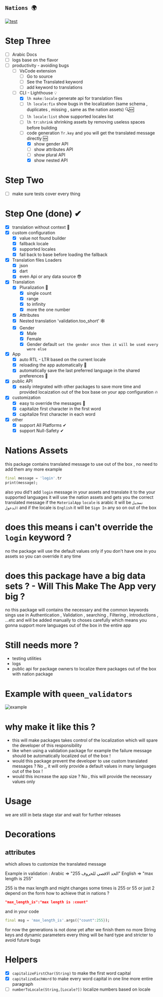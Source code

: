 ## **`Nations 🌍`**

[![test](https://github.com/maxzod/nations/actions/workflows/dart.yml/badge.svg)](https://github.com/maxzod/nations/actions/workflows/dart.yml)

# Step Three

- [ ] Arabic Docs
- [ ] logs base on the flavor
- [ ] productivity - avoiding bugs
  - [ ] VsCode extension
    - [ ] Go to source
    - [ ] See the Translated keyword
    - [ ] add keyword to translations
  - [ ] CLI - Lighthouse 💡
    - [x] `lh make:locale` generate api for translation files
    - [ ] `lh locale:fix` show bugs in the localization (same schema , duplicates , missing , same as the nation assets) 🔍🆕
    - [ ] `lh locale:list` show supported locales list
    - [ ] `lh tr:shrink` shrinking assets by removing useless spaces before building
    - [ ] code generation `Tr.key` and you will get the translated message directly 🆕
      - [x] show gender API
      - [ ] show attributes API
      - [ ] show plural API
      - [x] show nested API

# Step Two

- [ ] make sure tests cover every thing

# Step One (done) ✔

- [x] translation without context 🚀
- [x] custom configuration
  - [x] value not found builder
  - [x] fallback locale
  - [x] supported locales
  - [x] fall back to base before loading the fallback
- [x] Translation files Loaders
  - [x] json
  - [x] dart
  - [x] even Api or any data source 😎
- [x] Translation
  - [x] Pluralization 💪
    - [x] single count
    - [x] range
    - [x] to infinity
    - [x] more the one number
  - [x] Attributes
  - [x] Nested translation 'validation.too_short' 🕸
  - [x] Gender
    - [x] Male
    - [x] Female
    - [x] Gender default `set the gender once then it will be used every were else`
- [x] App
  - [x] auto RTL - LTR based on the current locale
  - [x] reloading the app automatically 🔄
  - [x] automatically save the last preferred language in the shared preferences 🚀
- [x] public API
  - [x] easily integrated with other packages to save more time and provided locaization out of the box base on your app configuration 🔥
- [x] customization
  - [x] easy to override the messages 🔱
  - [x] capitalize first character in the first word
  - [x] capitalize first character in each word
- [x] other
  - [x] support All Platforms ✔
  - [x] support Null-Safety ✔

# Nations Assets

this package contains translated message to use out of the box , no need to add them any more
example

```dart
final message = 'login'.tr
print(message);
```

also you did't add `login` message in your assets and translate it to the your supported languages
it will use the nation assets and gets you the correct translated message
if the `MaterialApp` `locale` is arabic it will be `تسجيل الدخول` and if the locale is `English` it will be `Sign In` any so on out of the box

# does this means i can't override the `login` keyword ?

no the package will use the default values only if you don't have one in you assets so you can override it any time

# does this package have a big data sets ? - Will This Make The App very big ?

no this package will contains the necessary and the common keywords sings use in Authentication , Validation , searching , Filtering , introductions , ...etc and will be added manually to choses carefully
which means you gonna support more languages out of the box in the entire app

# Still needs more ?

- testing utilities
- logs
- public api for package owners to localize there packages out of the box with nation package

# Example with `queen_validators`

![example](https://github.com/maxzod/nations/blob/testing/images/example_with_queen_validators.png)

# why make it like this ?

- this will make packages takes control of the localization which will spare the developer of this responsibility
- like when using a validation package for example the failure message should be automatically localized out of the box !
- would this package prevent the developer to use custom translated messages ? No ,, it will only provide a default values in many languages out of the box !
- would this increase the app size ? No , this will provide the necessary values only

# Usage

we are still in beta stage star and wait for further releases

# Decorations

## attributes

which allows to customize the translated message

Example in validation :
Arabic => "الحد الاقصي للحروف 255"
English => "max length is 255"

255 is the max length and might changes some times is 255 or 55 or just 2 depend on the form
how to achieve that in nations ?

```json
"max_length_is":"max length is :count"
```

and in your code

```dart
final msg = 'max_length_is'.args({"count":255});
```

for now the generations is not done yet after we finish them no
more String keys and dynamic parameters every thing will be hard type and stricter to avoid future bugs

# Helpers

- [x] `capitalizeFirstChar(String)` to make the first word capital
- [x] `capitalizeEachWord` to make every word capital in one line more entire paragraph
- [ ] `numberToLocale(String,[Locale?])` localize numbers based on locale
